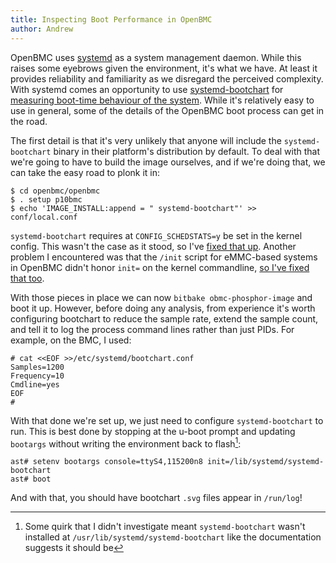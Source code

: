 ```yaml
---
title: Inspecting Boot Performance in OpenBMC
author: Andrew
---
```


OpenBMC uses [systemd][] as a system management daemon. While this raises some
eyebrows given the environment, it's what we have. At least it provides
reliability and familiarity as we disregard the perceived complexity. With
systemd comes an opportunity to use [systemd-bootchart][man-1-systemd-bootchart]
for [measuring boot-time behaviour of the system][lwn-bootchart]. While it's
relatively easy to use in general, some of the details of the OpenBMC boot
process can get in the road.

[systemd]: https://systemd.io/
[man-1-systemd-bootchart]: https://manpages.debian.org/jessie/systemd/systemd-bootchart.1.en.html
[lwn-bootchart]: https://lwn.net/Articles/299483/

The first detail is that it's very unlikely that anyone will include the
`systemd-bootchart` binary in their platform's distribution by default. To deal
with that we're going to have to build the image ourselves, and if we're doing
that, we can take the easy road to plonk it in:

```
$ cd openbmc/openbmc
$ . setup p10bmc
$ echo 'IMAGE_INSTALL:append = " systemd-bootchart"' >> conf/local.conf
```

`systemd-bootchart` requires at `CONFIG_SCHEDSTATS=y` be set in the kernel
config. This wasn't the case as it stood, so I've [fixed that
up][meta-phosphor-systemd-bootchart]. Another problem I encountered was that the
`/init` script for eMMC-based systems in OpenBMC didn't honor `init=` on the
kernel commandline, [so I've fixed that too][meta-phosphor-mmc-init].

[meta-phosphor-systemd-bootchart]: https://gerrit.openbmc.org/c/openbmc/openbmc/+/63929
[meta-phosphor-mmc-init]: https://gerrit.openbmc.org/c/openbmc/openbmc/+/63928

With those pieces in place we can now `bitbake obmc-phosphor-image` and boot it
up. However, before doing any analysis, from experience it's worth configuring
bootchart to reduce the sample rate, extend the sample count, and tell it to log
the process command lines rather than just PIDs. For example, on the BMC, I
used:

```
# cat <<EOF >>/etc/systemd/bootchart.conf
Samples=1200
Frequency=10
Cmdline=yes
EOF
#
```

With that done we're set up, we just need to configure `systemd-bootchart` to
run. This is best done by stopping at the u-boot prompt and updating `bootargs`
without writing the environment back to flash[^1]:

```
ast# setenv bootargs console=ttyS4,115200n8 init=/lib/systemd/systemd-bootchart
ast# boot
```

And with that, you should have bootchart `.svg` files appear in `/run/log`!

[^1]: Some quirk that I didn't investigate meant `systemd-bootchart` wasn't
    installed at `/usr/lib/systemd/systemd-bootchart` like the documentation
    suggests it should be

